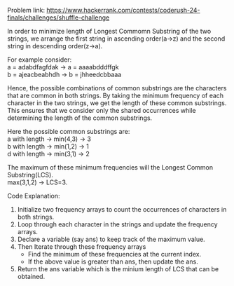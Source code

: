 Problem link: https://www.hackerrank.com/contests/coderush-24-finals/challenges/shuffle-challenge

In order to minimize length of Longest Commomn Substring of the two strings, we arrange the first string in ascending order(a->z) and the second string in descending order(z->a).

For example consider:<br/>
a = adabdfagfdak -> a = aaaabdddffgk<br/>
b = ajeacbeabhdh -> b = jhheedcbbaaa<br/>

Hence, the possible combinations of common substrings are the characters that are common in both strings. By taking the minimum frequency of each character in the two strings, we get the length of these common substrings. This ensures that we consider only the shared occurrences while determining the length of the common substrings.

Here the possible common substrings are: <br/>
a with length -> min(4,3) -> 3 <br/>
b with length -> min(1,2) -> 1 <br/>
d with length -> min(3,1) -> 2 <br/>

The maximum of these minimum frequencies will the Longest Common Substring(LCS).<br/>
max(3,1,2) -> LCS=3.

Code Explanation:
1. Initialize two frequency arrays to count the occurrences of characters in both strings.
2. Loop through each character in the strings and update the frequency arrays.
3. Declare a variable (say ans) to keep track of the maximum value.
4. Then Iterate through these frequency arrays
   - Find the minimum of these frequencies at the current index.
   - If the above value is greater than ans, then update the ans.
5. Return the ans variable which is the minium length of LCS that can be obtained.
